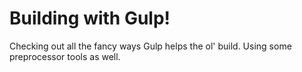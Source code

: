 # Building with Gulp!

Checking out all the fancy ways Gulp helps the ol' build. Using some preprocessor tools as well.
